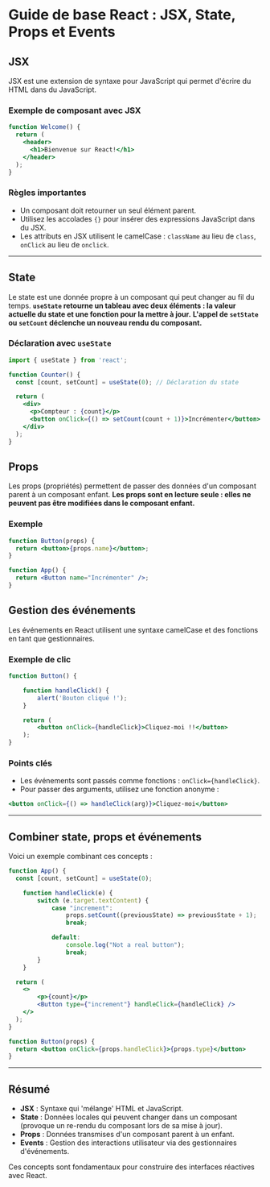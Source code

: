 # Guide de base React : JSX, State, Props et Events

## JSX

JSX est une extension de syntaxe pour JavaScript qui permet d'écrire du HTML dans du JavaScript.

### Exemple de composant avec JSX

```jsx
function Welcome() {
  return (
    <header>
      <h1>Bienvenue sur React!</h1>
    </header>
  );
}
```

### Règles importantes

- Un composant doit retourner un seul élément parent.
- Utilisez les accolades `{}` pour insérer des expressions JavaScript dans du JSX.
- Les attributs en JSX utilisent le camelCase : `className` au lieu de `class`, `onClick` au lieu de `onclick`.

---

## State

Le state est une donnée propre à un composant qui peut changer au fil du temps.
**`useState` retourne un tableau avec deux éléments : la valeur actuelle du state et une fonction pour la mettre à jour.**
**L'appel de `setState` ou `setCount` déclenche un nouveau rendu du composant.**

### Déclaration avec `useState`

```jsx
import { useState } from 'react';

function Counter() {
  const [count, setCount] = useState(0); // Déclaration du state

  return (
    <div>
      <p>Compteur : {count}</p>
      <button onClick={() => setCount(count + 1)}>Incrémenter</button>
    </div>
  );
}
```

## Props

Les props (propriétés) permettent de passer des données d'un composant parent à un composant enfant.
**Les props sont en lecture seule : elles ne peuvent pas être modifiées dans le composant enfant.**

### Exemple

```jsx
function Button(props) {
  return <button>{props.name}</button>;
}

function App() {
  return <Button name="Incrémenter" />;
}
```

## Gestion des événements

Les événements en React utilisent une syntaxe camelCase et des fonctions en tant que gestionnaires.

### Exemple de clic

```jsx
function Button() {

    function handleClick() {
        alert('Bouton cliqué !');
    }

    return (
        <button onClick={handleClick}>Cliquez-moi !!</button>
    );
}
```

### Points clés

- Les événements sont passés comme fonctions : `onClick={handleClick}`.
- Pour passer des arguments, utilisez une fonction anonyme :

```jsx
<button onClick={() => handleClick(arg)}>Cliquez-moi</button>
```

---

## Combiner state, props et événements

Voici un exemple combinant ces concepts :

```jsx
function App() {
  const [count, setCount] = useState(0);

    function handleClick(e) {
        switch (e.target.textContent) {
            case "increment":
                props.setCount((previousState) => previousState + 1);
                break;

            default:
                console.log("Not a real button");
                break;
        }
    }

  return (
    <>
        <p>{count}</p>
        <Button type={"increment"} handleClick={handleClick} />
    </>
  );
}

function Button(props) {
  return <button onClick={props.handleClick}>{props.type}</button>
}
```

---

## Résumé

- **JSX** : Syntaxe qui 'mélange' HTML et JavaScript.
- **State** : Données locales qui peuvent changer dans un composant (provoque un re-rendu du composant lors de sa mise à jour).
- **Props** : Données transmises d'un composant parent à un enfant.
- **Events** : Gestion des interactions utilisateur via des gestionnaires d'événements.

Ces concepts sont fondamentaux pour construire des interfaces réactives avec React.
